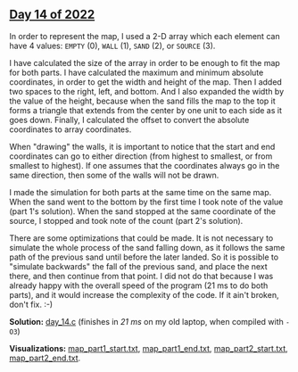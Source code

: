 ## [Day 14 of 2022](https://adventofcode.com/2022/day/14)

In order to represent the map, I used a 2-D array which each element can have 4 values: `EMPTY` (0), `WALL` (1), `SAND` (2), or `SOURCE` (3).

I have calculated the size of the array in order to be enough to fit the map for both parts. I have calculated the maximum and minimum absolute coordinates, in order to get the width and height of the map. Then I added two spaces to the right, left, and bottom. And I also expanded the width by the value of the height, because when the sand fills the map to the top it forms a triangle that extends from the center by one unit to each side as it goes down. Finally, I calculated the offset to convert the absolute coordinates to array coordinates.

When "drawing" the walls, it is important to notice that the start and end coordinates can go to either direction (from highest to smallest, or from smallest to highest). If one assumes that the coordinates always go in the same direction, then some of the walls will not be drawn.

I made the simulation for both parts at the same time on the same map. When the sand went to the bottom by the first time I took note of the value (part 1's solution). When the sand stopped at the same coordinate of the source, I stopped and took note of the count (part 2's solution).

There are some optimizations that could be made. It is not necessary to simulate the whole process of the sand falling down, as it follows the same path of the previous sand until before the later landed. So it is possible to "simulate backwards" the fall of the previous sand, and place the next there, and then continue from that point. I did not do that because I was already happy with the overall speed of the program (21 ms to do both parts), and it would increase the complexity of the code. If it ain't broken, don't fix. :-)

**Solution:** [day_14.c](./day_14.c) (finishes in *21 ms* on my old laptop, when compiled with `-O3`)

**Visualizations:** [map_part1_start.txt](./map_part1_start.txt), [map_part1_end.txt](./map_part1_end.txt), [map_part2_start.txt](./map_part2_start.txt), [map_part2_end.txt](./map_part2_end.txt).